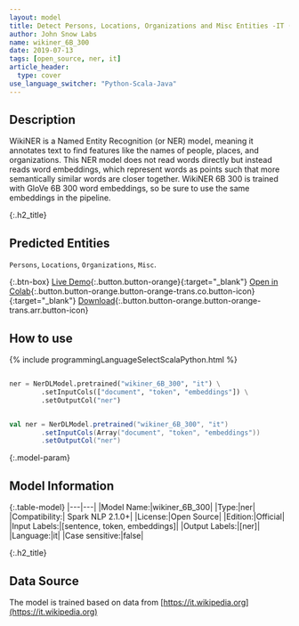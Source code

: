 ```yaml
---
layout: model
title: Detect Persons, Locations, Organizations and Misc Entities -IT (WikiNER 6B 300)
author: John Snow Labs
name: wikiner_6B_300
date: 2019-07-13
tags: [open_source, ner, it]
article_header:
  type: cover
use_language_switcher: "Python-Scala-Java"
---
```


## Description
WikiNER is a Named Entity Recognition (or NER) model, meaning it annotates text to find features like the names of people, places, and organizations. This NER model does not read words directly but instead reads word embeddings, which represent words as points such that more semantically similar words are closer together. WikiNER 6B 300 is trained with GloVe 6B 300 word embeddings, so be sure to use the same embeddings in the pipeline.

{:.h2_title}
## Predicted Entities 
``Persons``, ``Locations``, ``Organizations``, ``Misc``.


{:.btn-box}
[Live Demo](https://demo.johnsnowlabs.com/public/NER_IT){:.button.button-orange}{:target="_blank"}
[Open in Colab](https://colab.research.google.com/github/JohnSnowLabs/spark-nlp-workshop/blob/master/tutorials/streamlit_notebooks/NER_IT.ipynb){:.button.button-orange.button-orange-trans.co.button-icon}{:target="_blank"}
[Download](https://s3.amazonaws.com/auxdata.johnsnowlabs.com/public/models/wikiner_6B_300_it_2.1.0_2.4_1564906405608.zip){:.button.button-orange.button-orange-trans.arr.button-icon}

## How to use 

<div class="tabs-box" markdown="1">

{% include programmingLanguageSelectScalaPython.html %}

```python

ner = NerDLModel.pretrained("wikiner_6B_300", "it") \
        .setInputCols(["document", "token", "embeddings"]) \
        .setOutputCol("ner")
```

```scala

val ner = NerDLModel.pretrained("wikiner_6B_300", "it")
        .setInputCols(Array("document", "token", "embeddings"))
        .setOutputCol("ner")
```

</div>

{:.model-param}
## Model Information

{:.table-model}
|---|---|
|Model Name:|wikiner_6B_300|
|Type:|ner|
|Compatibility:| Spark NLP 2.1.0+|
|License:|Open Source|
|Edition:|Official|
|Input Labels:|[sentence, token, embeddings]|
|Output Labels:|[ner]|
|Language:|it|
|Case sensitive:|false|


{:.h2_title}
## Data Source
The model is trained based on data from [https://it.wikipedia.org](https://it.wikipedia.org)